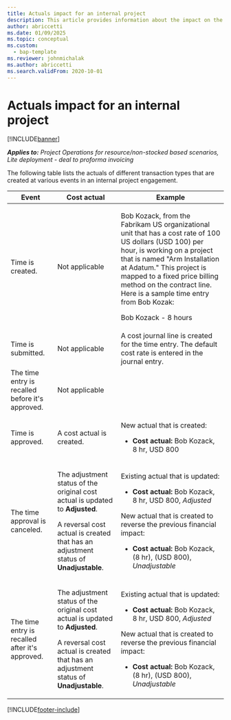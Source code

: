 ```yaml
---
title: Actuals impact for an internal project
description: This article provides information about the impact on the Actuals table at various events for an internal project in Microsoft Dynamics 365 Project Operations.
author: abriccetti
ms.date: 01/09/2025
ms.topic: conceptual
ms.custom: 
  - bap-template
ms.reviewer: johnmichalak
ms.author: abriccetti
ms.search.validFrom: 2020-10-01
---
```


# Actuals impact for an internal project

[!INCLUDE[banner](../includes/banner.md)]

_**Applies to:** Project Operations for resource/non-stocked based scenarios, Lite deployment - deal to proforma invoicing_

The following table lists the actuals of different transaction types that are created at various events in an internal project engagement.

| Event | Cost actual | Example |
|---|---|---|
| Time is created. | Not applicable | <p>Bob Kozack, from the Fabrikam US organizational unit that has a cost rate of 100 US dollars (USD 100) per hour, is working on a project that is named "Arm Installation at Adatum." This project is mapped to a fixed price billing method on the contract line. Here is a sample time entry from Bob Kozak:</p><p>Bob Kozack - 8 hours</p> |
| Time is submitted. | Not applicable | A cost journal line is created for the time entry. The default cost rate is entered in the journal entry. |
| The time entry is recalled before it's approved. | Not applicable | |
| Time is approved. | A cost actual is created. | <p>New actual that is created:</p><ul><li>**Cost actual:** Bob Kozack, 8 hr, USD 800</li></ul> |
| The time approval is canceled. | <p>The adjustment status of the original cost actual is updated to **Adjusted**.</p><p>A reversal cost actual is created that has an adjustment status of **Unadjustable**.</p> | <p>Existing actual that is updated:</p><ul><li>**Cost actual:** Bob Kozack, 8 hr, USD 800, *Adjusted*</li></ul><p>New actual that is created to reverse the previous financial impact:</p><ul><li>**Cost actual:** Bob Kozack, (8 hr), (USD 800), *Unadjustable*</li></ul> |
| The time entry is recalled after it's approved. | <p>The adjustment status of the original cost actual is updated to **Adjusted**.</p><p>A reversal cost actual is created that has an adjustment status of **Unadjustable**.</p> | <p>Existing actual that is updated:</p><ul><li>**Cost actual:** Bob Kozack, 8 hr, USD 800, *Adjusted*</li></ul><p>New actual that is created to reverse the previous financial impact:</p><ul><li>**Cost actual:** Bob Kozack, (8 hr), (USD 800), *Unadjustable*</li></ul> |

[!INCLUDE[footer-include](../includes/footer-banner.md)]
